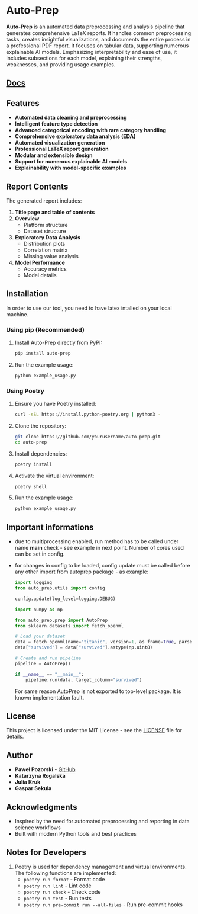 # Auto-Prep

**Auto-Prep** is an automated data preprocessing and analysis pipeline that generates comprehensive LaTeX reports. It handles common preprocessing tasks, creates insightful visualizations, and documents the entire process in a professional PDF report. It focuses on tabular data, supporting numerous explainable AI models. Emphasizing interpretability and ease of use, it includes subsections for each model, explaining their strengths, weaknesses, and providing usage examples.

## [Docs](https://pawlo77.github.io/AutoPrep/)

## Features

- **Automated data cleaning and preprocessing**
- **Intelligent feature type detection**
- **Advanced categorical encoding with rare category handling**
- **Comprehensive exploratory data analysis (EDA)**
- **Automated visualization generation**
- **Professional LaTeX report generation**
- **Modular and extensible design**
- **Support for numerous explainable AI models**
- **Explainability with model-specific examples**

## Report Contents

The generated report includes:

1. **Title page and table of contents**
2. **Overview**
   - Platform structure
   - Dataset structure
3. **Exploratory Data Analysis**
   - Distribution plots
   - Correlation matrix
   - Missing value analysis
4. **Model Performance**
   - Accuracy metrics
   - Model details

## Installation

In order to use our tool, you need to have latex intalled on your local machine.

### Using pip (Recommended)

1. Install Auto-Prep directly from PyPI:
    ```bash
    pip install auto-prep
    ```

2. Run the example usage:
    ```bash
    python example_usage.py
    ```

### Using Poetry

1. Ensure you have Poetry installed:
    ```bash
    curl -sSL https://install.python-poetry.org | python3 -
    ```

2. Clone the repository:
    ```bash
    git clone https://github.com/yourusername/auto-prep.git
    cd auto-prep
    ```

3. Install dependencies:
    ```bash
    poetry install
    ```

4. Activate the virtual environment:
    ```bash
    poetry shell
    ```

5. Run the example usage:
    ```bash
    python example_usage.py
    ```

## Important informations

- due to multiprocessing enabled, run method has to be called under name __main__ check - see example in next point. Number of cores used can be set in config.

- for changes in config to be loaded, config.update must be called before any other import from autoprep package - as example:

    ```python
    import logging
    from auto_prep.utils import config

    config.update(log_level=logging.DEBUG)

    import numpy as np

    from auto_prep.prep import AutoPrep
    from sklearn.datasets import fetch_openml

    # Load your dataset
    data = fetch_openml(name="titanic", version=1, as_frame=True, parser="auto").frame
    data["survived"] = data["survived"].astype(np.uint8)

    # Create and run pipeline
    pipeline = AutoPrep()

    if __name__ == "__main__":
        pipeline.run(data, target_column="survived")
    ```

    For same reason AutoPrep is not exported to top-level package. It is known implementation fault.

## License

This project is licensed under the MIT License - see the [LICENSE](./LICENSE) file for details.

## Author

- **Paweł Pozorski** - [GitHub](https://github.com/Pawlo77)
- **Katarzyna Rogalska**
- **Julia Kruk**
- **Gaspar Sekula**

## Acknowledgments

- Inspired by the need for automated preprocessing and reporting in data science workflows
- Built with modern Python tools and best practices

## Notes for Developers

1. Poetry is used for dependency management and virtual environments. The following functions are implemented:
   - `poetry run format` - Format code
   - `poetry run lint` - Lint code
   - `poetry run check` - Check code
   - `poetry run test` - Run tests
   - `poetry run pre-commit run --all-files` - Run pre-commit hooks
